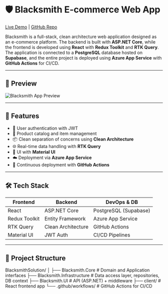 # 🛡️ Blacksmith E-commerce Web App

[Live Demo](https://blacksmithsolution-e5dfd7auercug3cz.westeurope-01.azurewebsites.net/) | [GitHub Repo](https://github.com/ktopchiev/BlacksmithSolution)

Blacksmith is a full-stack, clean architecture web application designed as an e-commerce platform.
The backend is built with **ASP.NET Core**, while the frontend is developed using **React** with **Redux Toolkit** and **RTK Query**.
The application is connected to a **PostgreSQL** database hosted on **Supabase**, and the entire project is deployed using **Azure App Service** with **GitHub Actions** for CI/CD.

---

## 📸 Preview

![Blacksmith App Preview](../images/blacksmith.png)

---

## 🚀 Features

- 🔐 User authentication with JWT
- 🛒 Product catalog and item management
- 📦 Clean separation of concerns using **Clean Architecture**
- 🌐 Real-time data handling with **RTK Query**
- 🎨 UI with **Material UI**
- ☁️ Deployment via **Azure App Service**
- 🔄 Continuous deployment with **GitHub Actions**

---

## 🛠️ Tech Stack

| Frontend        | Backend         | DevOps & DB       |
|-----------------|-----------------|-------------------|
| React           | ASP.NET Core    | PostgreSQL (Supabase) |
| Redux Toolkit   | Entity Framework| Azure App Service |
| RTK Query       | Clean Architecture | GitHub Actions |
| Material UI     | JWT Auth        | CI/CD Pipelines   |

---

## 📁 Project Structure
BlacksmithSolution/
│
├── Blacksmith.Core # Domain and Application interfaces
├── Blacksmith.Infrastructure # Data access layer, repositories, DB context
├── Blacksmith.UI # API (ASP.NET) + middleware
├── client/ # React frontend app
└── .github/workflows/ # GitHub Actions for CI/CD
